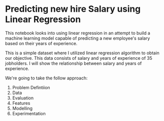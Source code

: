 # Predicting new hire Salary using Linear Regression
This notebook looks into using linear regression in an attempt to build a machine learning model capable of predicting a new employee's salary based on their years of experience. 

This is a simple dataset where I utilized linear regression algorithm to obtain our objective.
This data consists of salary and years of experience of 35 jobholders. I will show the relationship between salary and years of experience.

We're going to take the follow approach:

1. Problem Defintiion
2. Data
3. Evaluation
4. Features
5. Modelling
6. Experimentation
